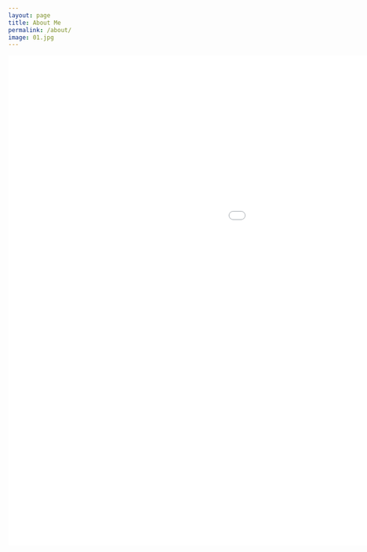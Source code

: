 ```yaml
---
layout: page
title: About Me
permalink: /about/
image: 01.jpg
---
```


<iframe src="/images/Jpresume.pdf" allowTransparency="true" style=" background-color:White;" height="1000px" width="1500px" scrolling="no" frameborder="0">
<!-- <iframe src="/index.pdf" width="100%" height="100%"> -->
